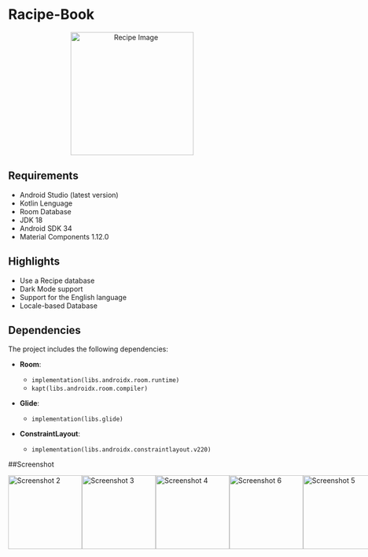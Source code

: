 # Racipe-Book

<div style="text-align: center;">
  <img src="https://github.com/user-attachments/assets/6853a7d0-bea2-4537-abcd-ed49ea75be26" alt="Recipe Image" width="250"/>
</div>



## Requirements

- Android Studio (latest version)
- Kotlin Lenguage
- Room Database
- JDK 18
- Android SDK 34
- Material Components 1.12.0

## Highlights

- Use a Recipe database
- Dark Mode support
- Support for the English language
- Locale-based Database

## Dependencies

The project includes the following dependencies:

- **Room**:
  - `implementation(libs.androidx.room.runtime)`
  - `kapt(libs.androidx.room.compiler)`
  
- **Glide**:
  - `implementation(libs.glide)`

- **ConstraintLayout**:
  - `implementation(libs.androidx.constraintlayout.v220)` 


##Screenshot

<div style="display: flex; justify-content: space-between;">
  <img src="https://github.com/user-attachments/assets/73a9b652-1708-4d66-9b84-1a72589de59a" alt="Screenshot 2" width="150" />
  <img src="https://github.com/user-attachments/assets/c3ac1f61-8ab7-4db7-9d81-f8770f165c5b" alt="Screenshot 3" width="150" />
  <img src="https://github.com/user-attachments/assets/0bef78e9-dc49-475b-86d0-45652a8fa07d" alt="Screenshot 4" width="150" />
  <img src="https://github.com/user-attachments/assets/c57004da-3a47-4f4b-80e3-ffcb6de7ec9e" alt="Screenshot 6" width="150" />
  <img src="https://github.com/user-attachments/assets/217c44da-00b3-49aa-9016-c5b119731803" alt="Screenshot 5" width="150" />
  <img src="https://github.com/user-attachments/assets/f02010d7-79a4-4f1f-b726-e592d7000f27" alt="Screenshot 7" width="150" />
</div>







